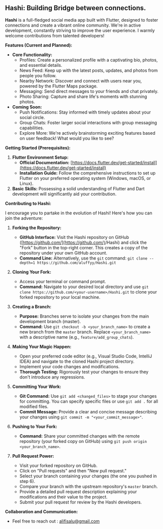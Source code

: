 ## Hashi: Building Bridge between connections.

**Hashi** is a full-fledged social media app built with Flutter, designed to foster connections and create a vibrant online community. We're in active development, constantly striving to improve the user experience. I warmly welcome contributions from talented developers!

**Features (Current and Planned):**

* **Core Functionality:**
    - Profiles: Create a personalized profile with a captivating bio, photos, and essential details.
    - News Feed: Keep up with the latest posts, updates, and photos from people you follow.
    - Nearby Network: Discover and connect with users near you, powered by the Flutter Maps package.
    - Messaging: Send direct messages to your friends and chat privately.
    - Photo Sharing: Capture and share life's moments with stunning photos.
* **Coming Soon:**
    - Push Notifications: Stay informed with timely updates about your social circle.
    - Group Chats: Foster larger social interactions with group messaging capabilities.
    - Explore More: We're actively brainstorming exciting features based on user feedback! What would you like to see?

**Getting Started (Prerequisites):**

1. **Flutter Environment Setup:**
   - **Official Documentation:** [https://docs.flutter.dev/get-started/install](https://docs.flutter.dev/get-started/install)
   - **Installation Guide:** Follow the comprehensive instructions to set up Flutter on your preferred operating system (Windows, macOS, or Linux).
2. **Basic Skills:** Possessing a solid understanding of Flutter and Dart development will significantly aid your contribution.

**Contributing to Hashi:**

I encourage you to partake in the evolution of Hashi! Here's how you can join the adventure:

1. **Forking the Repository:**
   - **GitHub Interface:** Visit the Hashi repository on GitHub ([https://github.com/](https://github.com/)<your-username>/Hashi) and click the "Fork" button in the top-right corner. This creates a copy of the repository under your own GitHub account.
   - **Command Line:** Alternatively, use the `git` command: ```git clone --depth=1 https://github.com/aluffyy/Hashi.git```

2. **Cloning Your Fork:**
   - Access your terminal or command prompt.
   - **Command:** Navigate to your desired local directory and use ```git clone https://github.com/<your-username>/Hashi.git``` to clone your forked repository to your local machine.

3. **Creating a Branch:**
   - **Purpose:** Branches serve to isolate your changes from the main development branch (master).
   - **Command:** Use ```git checkout -b <your_branch_name>``` to create a new branch from the `master` branch. Replace `<your_branch_name>` with a descriptive name (e.g., `feature/add_group_chats`).

4. **Making Your Magic Happen:**
   - Open your preferred code editor (e.g., Visual Studio Code, IntelliJ IDEA) and navigate to the cloned Hashi project directory.
   - Implement your code changes and modifications.
   - **Thorough Testing:** Rigorously test your changes to ensure they don't introduce any regressions.

5. **Committing Your Work:**
   - **Git Command:** Use `git add <changed_files>` to stage your changes for committing. You can specify specific files or use `git add .` for all modified files.
   - **Commit Message:** Provide a clear and concise message describing your changes using ```git commit -m "<your_commit_message>"```.

6. **Pushing to Your Fork:**
   - **Command:** Share your committed changes with the remote repository (your forked copy on GitHub) using ```git push origin <your_branch_name>```.

7. **Pull Request Power:**
   - Visit your forked repository on GitHub.
   - Click on "Pull requests" and then "New pull request."
   - Select your branch containing your changes (the one you pushed in step 6).
   - Compare your branch with the upstream repository's `master` branch.
   - Provide a detailed pull request description explaining your modifications and their value to the project.
   - Submit your pull request for review by the Hashi developers.


**Collaboration and Communication:**

- Feel free to reach out : alifisalu@gmail.com
